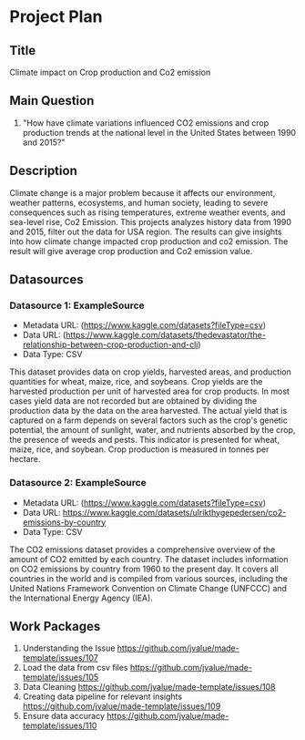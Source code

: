 # Project Plan

## Title
<!-- Give your project a short title. -->
Climate impact on Crop production and Co2 emission

## Main Question

<!-- Think about one main question you want to answer based on the data. -->
1. "How have climate variations influenced CO2 emissions and crop production trends at the national level in the United States between 1990 and 2015?"

## Description

<!-- Describe your data science project in max. 200 words. Consider writing about why and how you attempt it. -->
Climate change is a major problem because it affects our environment, weather patterns, ecosystems, and human society, leading to severe consequences such as rising temperatures, extreme weather events, and sea-level rise, Co2 Emission.
This projects analyzes history data from 1990 and 2015, filter out the data for USA region. The results can give insights into how climate change impacted crop production and co2 emission. The result will give average crop production and Co2 emission value.

## Datasources

<!-- Describe each datasources you plan to use in a section. Use the prefic "DatasourceX" where X is the id of the datasource. -->

### Datasource 1: ExampleSource
* Metadata URL: (https://www.kaggle.com/datasets?fileType=csv)
* Data URL: (https://www.kaggle.com/datasets/thedevastator/the-relationship-between-crop-production-and-cli)
* Data Type: CSV

This dataset provides data on crop yields, harvested areas, and production quantities for wheat, maize, rice, and soybeans. Crop yields are the harvested production per unit of harvested area for crop products. In most cases yield data are not recorded but are obtained by dividing the production data by the data on the area harvested. The actual yield that is captured on a farm depends on several factors such as the crop's genetic potential, the amount of sunlight, water, and nutrients absorbed by the crop, the presence of weeds and pests. This indicator is presented for wheat, maize, rice, and soybean. Crop production is measured in tonnes per hectare.

### Datasource 2: ExampleSource
* Metadata URL: (https://www.kaggle.com/datasets?fileType=csv)
* Data URL: https://www.kaggle.com/datasets/ulrikthygepedersen/co2-emissions-by-country
* Data Type: CSV

The CO2 emissions dataset provides a comprehensive overview of the amount of CO2 emitted by each country. The dataset includes information on CO2 emissions by country from 1960 to the present day. It covers all countries in the world and is compiled from various sources, including the United Nations Framework Convention on Climate Change (UNFCCC) and the International Energy Agency (IEA).

## Work Packages

<!-- List of work packages ordered sequentially, each pointing to an issue with more details. -->

1. Understanding the Issue  https://github.com/jvalue/made-template/issues/107
2. Load the data from csv files https://github.com/jvalue/made-template/issues/105
3. Data Cleaning https://github.com/jvalue/made-template/issues/108
4. Creating data pipeline for relevant insights https://github.com/jvalue/made-template/issues/109
5. Ensure data accuracy https://github.com/jvalue/made-template/issues/110
  
[i1]: https://github.com/jvalue/made-template/issues/1
